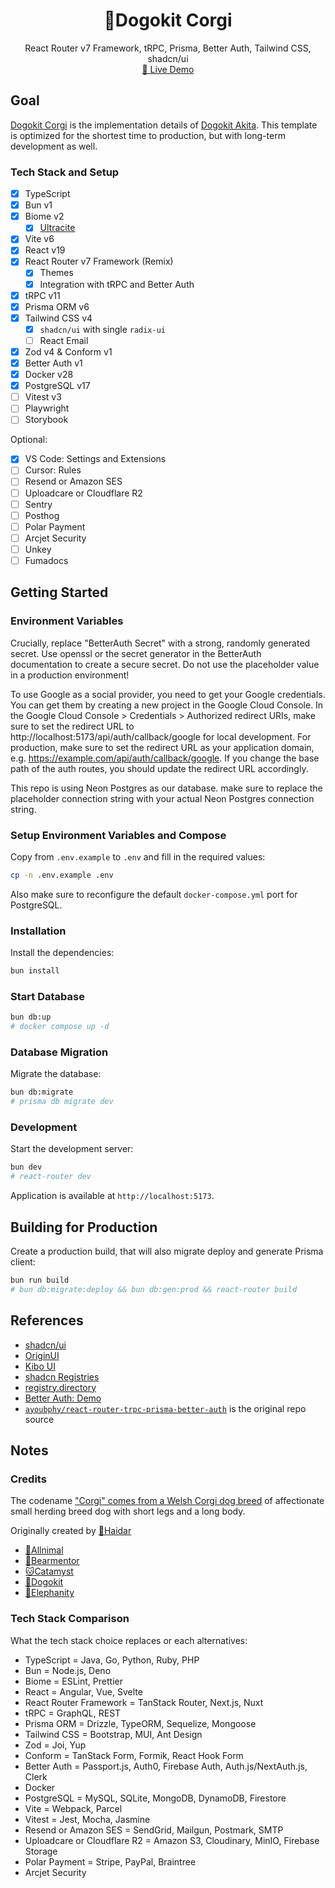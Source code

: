 <div align="center">
	<h1 align="center">🐶Dogokit Corgi</h1>
  <p align="center">
    <span>React Router v7 Framework, tRPC, Prisma, Better Auth, Tailwind CSS, shadcn/ui</span>
    <br />
    <a href="https://corgi.dogokit.com">🚧 Live Demo</a>
  </p>
</div>

## Goal

[Dogokit Corgi](https://github.com/dogokit/dogokit-corgi) is the implementation details of [Dogokit Akita](https://github.com/dogokit/dogokit-akita). This template is optimized for the shortest time to production, but with long-term development as well.

### Tech Stack and Setup

- [x] TypeScript
- [x] Bun v1
- [x] Biome v2
  - [x] [Ultracite](https://ultracite.ai)
- [x] Vite v6
- [x] React v19
- [x] React Router v7 Framework (Remix)
  - [x] Themes
  - [x] Integration with tRPC and Better Auth
- [x] tRPC v11
- [x] Prisma ORM v6
- [x] Tailwind CSS v4
  - [x] `shadcn/ui` with single `radix-ui`
  - [ ] React Email
- [x] Zod v4 & Conform v1
- [x] Better Auth v1
- [x] Docker v28
- [x] PostgreSQL v17
- [ ] Vitest v3
- [ ] Playwright
- [ ] Storybook

Optional:

- [x] VS Code: Settings and Extensions
- [ ] Cursor: Rules
- [ ] Resend or Amazon SES
- [ ] Uploadcare or Cloudflare R2
- [ ] Sentry
- [ ] Posthog
- [ ] Polar Payment
- [ ] Arcjet Security
- [ ] Unkey
- [ ] Fumadocs

## Getting Started

### Environment Variables

Crucially, replace "BetterAuth Secret" with a strong, randomly generated secret. Use openssl or the secret generator in the BetterAuth documentation to create a secure secret. Do not use the placeholder value in a production environment!

To use Google as a social provider, you need to get your Google credentials. You can get them by creating a new project in the Google Cloud Console.
In the Google Cloud Console > Credentials > Authorized redirect URIs, make sure to set the redirect URL to http://localhost:5173/api/auth/callback/google for local development. For production, make sure to set the redirect URL as your application domain, e.g. https://example.com/api/auth/callback/google. If you change the base path of the auth routes, you should update the redirect URL accordingly.

This repo is using Neon Postgres as our database. make sure to replace the placeholder connection string with your actual Neon Postgres connection string.

### Setup Environment Variables and Compose

Copy from `.env.example` to `.env` and fill in the required values:

```bash
cp -n .env.example .env
```

Also make sure to reconfigure the default `docker-compose.yml` port for PostgreSQL.

### Installation

Install the dependencies:

```bash
bun install
```

### Start Database

```bash
bun db:up
# docker compose up -d
```

### Database Migration

Migrate the database:

```bash
bun db:migrate
# prisma db migrate dev
```

### Development

Start the development server:

```bash
bun dev
# react-router dev
```

Application is available at `http://localhost:5173`.

## Building for Production

Create a production build, that will also migrate deploy and generate Prisma client:

```bash
bun run build
# bun db:migrate:deploy && bun db:gen:prod && react-router build
```

## References

- [shadcn/ui](https://ui.shadcn.com)
- [OriginUI](https://originui.com)
- [Kibo UI](https://kibo-ui.com)
- [shadcn Registries](https://shadcn-registries.vercel.app)
- [registry.directory](https://registry.directory)
- [Better Auth: Demo](https://demo.better-auth.com)
- [`ayoubphy/react-router-trpc-prisma-better-auth`](https://github.com/ayoubphy/react-router-trpc-prisma-better-auth) is the original repo source

## Notes

### Credits

The codename ["Corgi" comes from a Welsh Corgi dog breed](https://britannica.com/animal/Welsh-Corgi) of affectionate small herding breed dog with short legs and a long body.

Originally created by [🧊Haidar](https://github.com/mhaidarhanif)

- [🐾Allnimal](https://allnimal.com)
- [🐻Bearmentor](https://bearmentor.com)
- [🐱Catamyst](https://catamyst.com)
- [🐶Dogokit](https://dogokit.allnimal.com)
- [🐘Elephanity](https://elevanty.allnimal.com)

### Tech Stack Comparison

What the tech stack choice replaces or each alternatives:

- TypeScript = Java, Go, Python, Ruby, PHP
- Bun = Node.js, Deno
- Biome = ESLint, Prettier
- React = Angular, Vue, Svelte
- React Router Framework = TanStack Router, Next.js, Nuxt
- tRPC = GraphQL, REST
- Prisma ORM = Drizzle, TypeORM, Sequelize, Mongoose
- Tailwind CSS = Bootstrap, MUI, Ant Design
- Zod = Joi, Yup
- Conform = TanStack Form, Formik, React Hook Form
- Better Auth = Passport.js, Auth0, Firebase Auth, Auth.js/NextAuth.js, Clerk
- Docker
- PostgreSQL = MySQL, SQLite, MongoDB, DynamoDB, Firestore
- Vite = Webpack, Parcel
- Vitest = Jest, Mocha, Jasmine
- Resend or Amazon SES = SendGrid, Mailgun, Postmark, SMTP
- Uploadcare or Cloudflare R2 = Amazon S3, Cloudinary, MinIO, Firebase Storage
- Polar Payment = Stripe, PayPal, Braintree
- Arcjet Security
